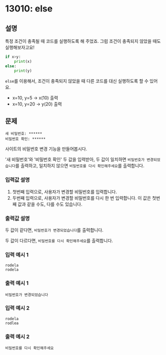 # 13010: else

## 설명
특정 조건이 충족될 때 코드를 실행하도록 해 주었죠. 그럼 조건이 충족되지 않았을 때도 실행해보자고요!
```python
if x>y:
    print(x)
else:
    print(y)
```
`else`를 이용해서, 조건이 충족되지 않았을 때 다른 코드를 대신 실행하도록 할 수 있어요.
* x=10, y=5 → x(10) 출력
* x=10, y=20 → y(20) 출력

## 문제
```
새 비밀번호: ******
비밀번호 확인: ******
```
사이트의 비밀번호 변경 기능을 만들어봅시다.

'새 비밀번호'와 '비밀번호 확인' 두 값을 입력받아, 두 값이 일치하면 `비밀번호가 변경되었습니다`를 출력하고, 일치하지 않으면 `비밀번호를 다시 확인해주세요`를 출력합니다.

### 입력값 설명
1. 첫번째 입력으로, 사용자가 변경할 비밀번호를 입력합니다.
2. 두번쨰 입력으로, 사용자가 변경할 비밀번호를 다시 한 번 입력합니다. 이 값은 첫번째 값과 같을 수도, 다를 수도 있습니다.

### 출력값 설명
두 값이 같다면, `비밀번호가 변경되었습니다`를 출력합니다.

두 값이 다르다면, `비밀번호를 다시 확인해주세요`를 출력합니다.

### 입력 예시 1
```
rodela
rodela
```

### 출력 예시 1
```
비밀번호가 변경되었습니다
```

### 입력 예시 2
```
rodela
rodlea
```

### 출력 예시 2
```
비밀번호를 다시 확인해주세요
```
